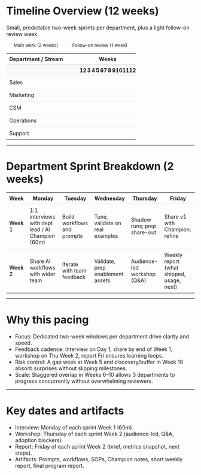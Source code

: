 # Timeline Overview (12 weeks)

Small, predictable two-week sprints per department, plus a light follow-on review week.

<div style="font-size: 12px; margin: 8px 0 12px; display:flex; align-items:center; gap:16px;">
  <span style="display:inline-flex; align-items:center; gap:6px;">
    <span style="width:14px; height:10px; display:inline-block; background: var(--horizon-accent); border-radius: 2px;"></span>
    <span>Main work (2 weeks)</span>
  </span>
  <span style="display:inline-flex; align-items:center; gap:6px;">
    <span style="width:14px; height:10px; display:inline-block; background: rgba(var(--horizon-accent-rgb), 0.22); border: 1px solid rgba(0,0,0,0.06); border-radius: 2px;"></span>
    <span>Follow-on review (1 week)</span>
  </span>
</div>

<table style="width:100%; border-collapse: collapse; font-size: 14px; table-layout:fixed;">
  <colgroup>
    <col style="width:180px;">
    <col span="12" style="width:auto;">
  </colgroup>
  <thead>
    <tr>
      <th style="text-align:left; padding:6px 8px; border-bottom:1px solid #ccc; white-space:nowrap; width:180px;">Department / Stream</th>
      <th style="text-align:center; padding:6px 0; border-bottom:1px solid #ccc;" colspan="12">Weeks</th>
    </tr>
    <tr>
      <th style="text-align:left; padding:6px 8px; border-bottom:1px solid #eee; background: rgba(0,0,0,0.02); width:180px;"></th>
      <th style="text-align:center; padding:6px 0; border-bottom:1px solid #eee; background: rgba(0,0,0,0.02);">1</th>
      <th style="text-align:center; padding:6px 0; border-bottom:1px solid #eee; background: rgba(0,0,0,0.02);">2</th>
      <th style="text-align:center; padding:6px 0; border-bottom:1px solid #eee; background: rgba(0,0,0,0.02);">3</th>
      <th style="text-align:center; padding:6px 0; border-bottom:1px solid #eee; background: rgba(0,0,0,0.02);">4</th>
      <th style="text-align:center; padding:6px 0; border-bottom:1px solid #eee; background: rgba(0,0,0,0.02);">5</th>
      <th style="text-align:center; padding:6px 0; border-bottom:1px solid #eee; background: rgba(0,0,0,0.02);">6</th>
      <th style="text-align:center; padding:6px 0; border-bottom:1px solid #eee; background: rgba(0,0,0,0.02);">7</th>
      <th style="text-align:center; padding:6px 0; border-bottom:1px solid #eee; background: rgba(0,0,0,0.02);">8</th>
      <th style="text-align:center; padding:6px 0; border-bottom:1px solid #eee; background: rgba(0,0,0,0.02);">9</th>
      <th style="text-align:center; padding:6px 0; border-bottom:1px solid #eee; background: rgba(0,0,0,0.02);">10</th>
      <th style="text-align:center; padding:6px 0; border-bottom:1px solid #eee; background: rgba(0,0,0,0.02);">11</th>
      <th style="text-align:center; padding:6px 0; border-bottom:1px solid #eee; background: rgba(0,0,0,0.02);">12</th>
    </tr>
  </thead>
  <tbody>
    <tr>
      <td style="border-top:1px solid #eee; padding:8px; text-align:left; white-space:nowrap;">Sales</td>
      <td colspan="2" style="border-top:1px solid #eee; background: var(--horizon-accent);"></td>
      <td colspan="1" style="border-top:1px solid #eee; background: rgba(var(--horizon-accent-rgb), 0.22);"></td>
      <td colspan="9" style="border-top:1px solid #eee;"></td>
    </tr>
    <tr>
      <td style="border-top:1px solid #eee; padding:8px; text-align:left; white-space:nowrap;">Marketing</td>
      <td colspan="2" style="border-top:1px solid #eee;"></td>
      <td colspan="2" style="border-top:1px solid #eee; background: var(--horizon-accent);"></td>
      <td colspan="1" style="border-top:1px solid #eee; background: rgba(var(--horizon-accent-rgb), 0.22);"></td>
      <td colspan="7" style="border-top:1px solid #eee;"></td>
    </tr>
    <tr>
      <td style="border-top:1px solid #eee; padding:8px; text-align:left; white-space:nowrap;">CSM</td>
      <td colspan="5" style="border-top:1px solid #eee;"></td>
      <td colspan="2" style="border-top:1px solid #eee; background: var(--horizon-accent);"></td>
      <td colspan="1" style="border-top:1px solid #eee; background: rgba(var(--horizon-accent-rgb), 0.22);"></td>
      <td colspan="4" style="border-top:1px solid #eee;"></td>
    </tr>
    <tr>
      <td style="border-top:1px solid #eee; padding:8px; text-align:left; white-space:nowrap;">Operations</td>
      <td colspan="7" style="border-top:1px solid #eee;"></td>
      <td colspan="2" style="border-top:1px solid #eee; background: var(--horizon-accent);"></td>
      <td colspan="1" style="border-top:1px solid #eee; background: rgba(var(--horizon-accent-rgb), 0.22);"></td>
      <td colspan="2" style="border-top:1px solid #eee;"></td>
    </tr>
    <tr>
      <td style="border-top:1px solid #eee; padding:8px; text-align:left; white-space:nowrap;">Support</td>
      <td colspan="8" style="border-top:1px solid #eee;"></td>
      <td colspan="2" style="border-top:1px solid #eee; background: var(--horizon-accent);"></td>
      <td colspan="1" style="border-top:1px solid #eee; background: rgba(var(--horizon-accent-rgb), 0.22);"></td>
      <td colspan="1" style="border-top:1px solid #eee;"></td>
    </tr>
  </tbody>
</table>

---

# Department Sprint Breakdown (2 weeks)

<table style="width:100%; border-collapse: collapse; font-size: 14px;">
  <thead>
    <tr>
      <th style="text-align:left; padding:6px 8px; border-bottom:1px solid #ccc;">Week</th>
      <th style="text-align:center; padding:6px 8px; border-bottom:1px solid #ccc;">Monday</th>
      <th style="text-align:center; padding:6px 8px; border-bottom:1px solid #ccc;">Tuesday</th>
      <th style="text-align:center; padding:6px 8px; border-bottom:1px solid #ccc;">Wednesday</th>
      <th style="text-align:center; padding:6px 8px; border-bottom:1px solid #ccc;">Thursday</th>
      <th style="text-align:center; padding:6px 8px; border-bottom:1px solid #ccc;">Friday</th>
    </tr>
  </thead>
  <tbody>
    <tr>
      <td style="border-top:1px solid #eee; padding:8px; font-weight:600; text-align:left;">Week 1</td>
      <td style="border-top:1px solid #eee; padding:8px; text-align:left;">1:1 interviews with dept lead / AI Champion (60m)</td>
      <td style="border-top:1px solid #eee; padding:8px; text-align:left;">Build workflows and prompts</td>
      <td style="border-top:1px solid #eee; padding:8px; text-align:left;">Tune, validate on real examples</td>
      <td style="border-top:1px solid #eee; padding:8px; text-align:left;">Shadow runs; prep share-out</td>
      <td style="border-top:1px solid #eee; padding:8px; text-align:left;">Share v1 with Champion; refine</td>
    </tr>
    <tr>
      <td style="border-top:1px solid #eee; padding:8px; font-weight:600; text-align:left;">Week 2</td>
      <td style="border-top:1px solid #eee; padding:8px; text-align:left;">Share AI workflows with wider team</td>
      <td style="border-top:1px solid #eee; padding:8px; text-align:left;">Iterate with team feedback</td>
      <td style="border-top:1px solid #eee; padding:8px; text-align:left;">Validate, prep enablement assets</td>
      <td style="border-top:1px solid #eee; padding:8px; text-align:left;">Audience-led workshop (Q&A)</td>
      <td style="border-top:1px solid #eee; padding:8px; text-align:left;">Weekly report (what shipped, usage, next)</td>
    </tr>
  </tbody>
</table>

---

# Why this pacing

- Focus: Dedicated two-week windows per department drive clarity and speed.
- Feedback cadence: Interview on Day 1, share by end of Week 1, workshop on Thu Week 2, report Fri ensures learning loops.
- Risk control: A gap week at Week 5 and discovery/buffer in Week 10 absorb surprises without slipping milestones.
- Scale: Staggered overlap in Weeks 6–10 allows 3 departments to progress concurrently without overwhelming reviewers.

---

# Key dates and artifacts

- Interview: Monday of each sprint Week 1 (60m).
- Workshop: Thursday of each sprint Week 2 (audience-led, Q&A, adoption blockers).
- Report: Friday of each sprint Week 2 (brief, metrics snapshot, next steps).
- Artifacts: Prompts, workflows, SOPs, Champion notes, short weekly report, final program report.

